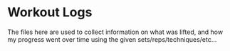 # Workout Logs

The files here are used to collect information on what was lifted, and how my
progress went over time using the given sets/reps/techniques/etc...